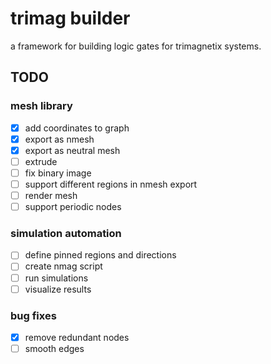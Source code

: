 # trimag builder

a framework for building logic gates for trimagnetix systems.

## TODO

### mesh library

- [x] add coordinates to graph
- [x] export as nmesh
- [x] export as neutral mesh
- [ ] extrude
- [ ] fix binary image
- [ ] support different regions in nmesh export
- [ ] render mesh
- [ ] support periodic nodes

### simulation automation

- [ ] define pinned regions and directions
- [ ] create nmag script
- [ ] run simulations
- [ ] visualize results

### bug fixes

- [x] remove redundant nodes
- [ ] smooth edges
